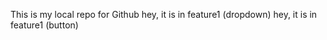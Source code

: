 This is my local repo for Github
hey, it is in feature1 (dropdown)
hey, it is in feature1 (button)


